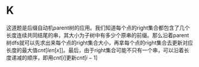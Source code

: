 # K

这道题是后缀自动机parent树的应用。我们知道每个点的right集合都包含了几个长度连续共同结尾的串，其大小为子树中有多少个原串的前缀。那么沿着parent树dfs就可以先求出来每个点的right集合大小，再拿每个点的right集合去更新对应长度的最大值$cnt[len[x]]$。最后，由于right集合可能不只有一个串，可以沿着长度递减的顺序，即用$cnt[i]$更新$cnt[i-1]$